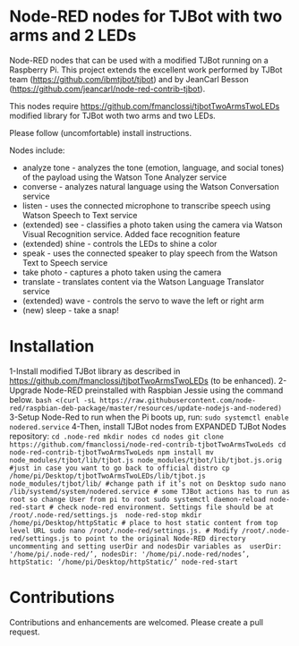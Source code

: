 # Node-RED nodes for TJBot with two arms and 2 LEDs

Node-RED nodes that can be used with a modified TJBot running on a Raspberry Pi.
This project extends the excellent work performed by TJBot team (https://github.com/ibmtjbot/tjbot) and by JeanCarl Besson (https://github.com/jeancarl/node-red-contrib-tjbot).

This nodes require https://github.com/fmanclossi/tjbotTwoArmsTwoLEDs modified library for TJBot woth two arms and two LEDs.

Please follow (uncomfortable) install instructions.

Nodes include:

* analyze tone - analyzes the tone (emotion, language, and social tones) of the payload using the Watson Tone Analyzer service
* converse - analyzes natural language using the Watson Conversation service
* listen - uses the connected microphone to transcribe speech using Watson Speech to Text service
* (extended) see - classifies a photo taken using the camera via Watson Visual Recognition service. Added face recognition feature
* (extended) shine - controls the LEDs to shine a color
* speak - uses the connected speaker to play speech from the Watson Text to Speech service
* take photo - captures a photo taken using the camera
* translate - translates content via the Watson Language Translator service
* (extended) wave - controls the servo to wave the left or right arm
* (new) sleep - take a snap!

# Installation

1-Install modified TJBot library as described in https://github.com/fmanclossi/tjbotTwoArmsTwoLEDs (to be enhanced). 
2-Upgrade Node-RED preinstalled with Raspbian Jessie using the command below.
``
bash <(curl -sL https://raw.githubusercontent.com/node-red/raspbian-deb-package/master/resources/update-nodejs-and-nodered)
``
3-Setup Node-Red to run when the Pi boots up, run:
``
sudo systemctl enable nodered.service
``
4-Then, install TJBot nodes from EXPANDED TJBot Nodes repository:
``
cd .node-red
mkdir nodes
cd nodes
git clone https://github.com/fmanclossi/node-red-contrib-tjbotTwoArmsTwoLeds
cd node-red-contrib-tjbotTwoArmsTwoLeds
npm install
mv  node_modules/tjbot/lib/tjbot.js node_modules/tjbot/lib/tjbot.js.orig #just in case you want to go back to official distro
cp /home/pi/Desktop/tjbotTwoArmsTwoLEDs/lib/tjbot.js node_modules/tjbot/lib/ #change path if it’s not on Desktop
sudo nano /lib/systemd/system/nodered.service # some TJBot actions has to run as root so change User from pi to root
sudo systemctl daemon-reload
node-red-start # check node-red environment. Settings file should be at /root/.node-red/settings.js 
node-red-stop
mkdir /home/pi/Desktop/httpStatic # place to host static content from top level URL
sudo nano /root/.node-red/settings.js. # Modify /root/.node-red/settings.js to point to the original Node-RED directory uncommenting and setting userDir and nodesDir variables as 
	userDir: '/home/pi/.node-red/’,
	nodesDir: '/home/pi/.node-red/nodes’,
		httpStatic: ‘/home/pi/Desktop/httpStatic/’
node-red-start
``

# Contributions

Contributions and enhancements are welcomed. Please create a pull request.
